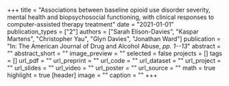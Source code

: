 +++
title = "Associations between baseline opioid use disorder severity, mental health and biopsychosocial functioning, with clinical responses to computer-assisted therapy treatment"
date = "2021-01-01"
publication_types = ["2"]
authors = ["Sarah Elison-Davies", "Kaspar Martens", "Christopher Yau", "Glyn Davies", "Jonathan Ward"]
publication = "In: The American Journal of Drug and Alcohol Abuse, _pp. 1--13_"
abstract = ""
abstract_short = ""
image_preview = ""
selected = false
projects = []
tags = []
url_pdf = ""
url_preprint = ""
url_code = ""
url_dataset = ""
url_project = ""
url_slides = ""
url_video = ""
url_poster = ""
url_source = ""
math = true
highlight = true
[header]
image = ""
caption = ""
+++

